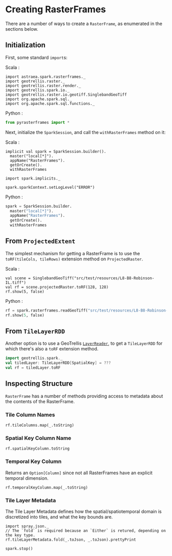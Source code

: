 # Creating RasterFrames

There are a number of ways to create a `RasterFrame`, as enumerated in the sections below.

## Initialization

First, some standard `import`s:

Scala
:
```tut:silent
import astraea.spark.rasterframes._
import geotrellis.raster._
import geotrellis.raster.render._
import geotrellis.spark.io._
import geotrellis.raster.io.geotiff.SinglebandGeoTiff
import org.apache.spark.sql._
import org.apache.spark.sql.functions._
```


Python
:
``` python
from pyrasterframes import *

```


Next, initialize the `SparkSession`, and call the `withRasterFrames` method on it:
 
Scala
:
```tut:silent
implicit val spark = SparkSession.builder().
  master("local[*]").
  appName("RasterFrames").
  getOrCreate().
  withRasterFrames

import spark.implicits._
```

```tut:invisible
spark.sparkContext.setLogLevel("ERROR")
```

Python
: 
```python
spark = SparkSession.builder.
  master("local[*]").
  appName("RasterFrames").
  getOrCreate().
  withRasterFrames
```

## From `ProjectedExtent`

The simplest mechanism for getting a RasterFrame is to use the `toRF(tileCols, tileRows)` extension method on `ProjectedRaster`. 

Scala
:
```tut
val scene = SinglebandGeoTiff("src/test/resources/L8-B8-Robinson-IL.tiff")
val rf = scene.projectedRaster.toRF(128, 128)
rf.show(5, false)
```

Python
:
```python
rf = spark.rasterframes.readGeoTiff("src/test/resources/L8-B8-Robinson-IL.tiff", 128, 128)
rf.show(5, false)
```

## From `TileLayerRDD`

Another option is to use a GeoTrellis [`LayerReader`](https://docs.geotrellis.io/en/latest/guide/tile-backends.html), to get a `TileLayerRDD` for which there's also a `toRF` extension method. 

```scala
import geotrellis.spark._
val tiledLayer: TileLayerRDD[SpatialKey] = ???
val rf = tiledLayer.toRF
```

## Inspecting Structure

`RasterFrame` has a number of methods providing access to metadata about the contents of the RasterFrame. 

### Tile Column Names

```tut:book
rf.tileColumns.map(_.toString)
```

### Spatial Key Column Name

```tut:book
rf.spatialKeyColumn.toString
```

### Temporal Key Column

Returns an `Option[Column]` since not all RasterFrames have an explicit temporal dimension.

```tut:book
rf.temporalKeyColumn.map(_.toString)
```

### Tile Layer Metadata

The Tile Layer Metadata defines how the spatial/spatiotemporal domain is discretized into tiles, 
and what the key bounds are.

```tut
import spray.json._
// The `fold` is required because an `Either` is retured, depending on the key type. 
rf.tileLayerMetadata.fold(_.toJson, _.toJson).prettyPrint
```

```tut:invisible
spark.stop()
```
